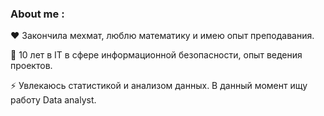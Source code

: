 ### About me :

:hearts: Закончила мехмат, люблю математику и имею опыт преподавания. 

:bricks: 10 лет в IT в сфере информационной безопасности, опыт ведения проектов.

:zap: Увлекаюсь статистикой и анализом данных. В данный момент ищу работу Data analyst.

<!--
**Juldid/JulDid** is a ✨ _special_ ✨ repository because its `README.md` (this file) appears on your GitHub profile.

